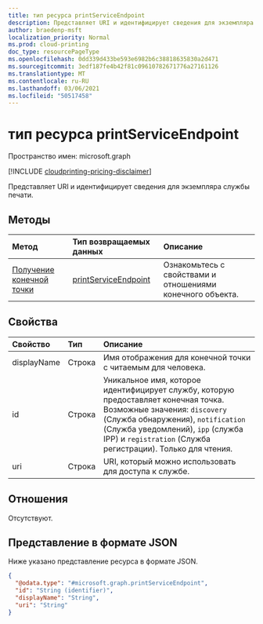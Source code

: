 ```yaml
---
title: тип ресурса printServiceEndpoint
description: Представляет URI и идентифицирует сведения для экземпляра службы печати.
author: braedenp-msft
localization_priority: Normal
ms.prod: cloud-printing
doc_type: resourcePageType
ms.openlocfilehash: 0dd339d433be593e6982b6c38818635830a2d471
ms.sourcegitcommit: 3edf187fe4b42f81c09610782671776a27161126
ms.translationtype: MT
ms.contentlocale: ru-RU
ms.lasthandoff: 03/06/2021
ms.locfileid: "50517458"
---
```

# <a name="printserviceendpoint-resource-type"></a>тип ресурса printServiceEndpoint

Пространство имен: microsoft.graph

[!INCLUDE [cloudprinting-pricing-disclaimer](../../includes/cloudprinting-pricing-disclaimer.md)]

Представляет URI и идентифицирует сведения для экземпляра службы печати.

## <a name="methods"></a>Методы
|Метод|Тип возвращаемых данных|Описание|
|:---|:---|:---|
| [Получение конечной точки](../api/printserviceendpoint-get.md) | [printServiceEndpoint](printserviceendpoint.md) | Ознакомьтесь с свойствами и отношениями конечного объекта. |

## <a name="properties"></a>Свойства
|Свойство|Тип|Описание|
|:---|:---|:---|
|displayName|Строка|Имя отображения для конечной точки с читаемым для человека.|
|id|Строка|Уникальное имя, которое идентифицирует службу, которую предоставляет конечная точка. Возможные значения: `discovery` (Служба обнаружения), `notification` (Служба уведомлений), `ipp` (служба IPP) и `registration` (Служба регистрации). Только для чтения.|
|uri|Строка|URI, который можно использовать для доступа к службе.|


## <a name="relationships"></a>Отношения
Отсутствуют.

## <a name="json-representation"></a>Представление в формате JSON
Ниже указано представление ресурса в формате JSON.
<!-- {
  "blockType": "resource",
  "keyProperty": "id",
  "@odata.type": "microsoft.graph.printServiceEndpoint",
  "openType": false
}
-->
``` json
{
  "@odata.type": "#microsoft.graph.printServiceEndpoint",
  "id": "String (identifier)",
  "displayName": "String",
  "uri": "String"
}
```


